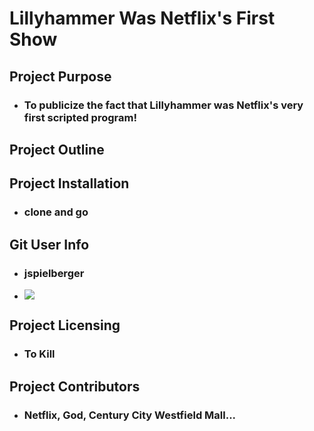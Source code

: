 
 # Lillyhammer Was Netflix's First Show
 ## Project Purpose 
 * ### To publicize the fact that Lillyhammer was Netflix's very first scripted program! 
 ## Project Outline 
 
 ## Project Installation
 * ### clone and go
 ## Git User Info
 * ### jspielberger 

 * <img src="https://avatars0.githubusercontent.com/u/56656855?v=4"><img>
 ## Project Licensing
 * ### To Kill
 ## Project Contributors
 * ### Netflix, God, Century City Westfield Mall...

 